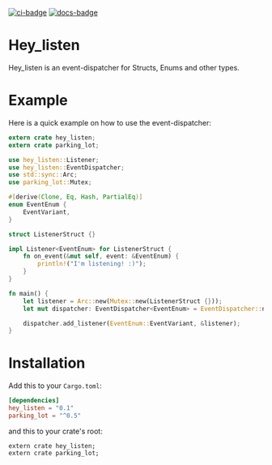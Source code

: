 [![ci-badge][]][ci] [![docs-badge][]][docs]

# Hey_listen

Hey_listen is an event-dispatcher for Structs, Enums and other types.

# Example

Here is a quick example on how to use the event-dispatcher:

```rust
extern crate hey_listen;
extern crate parking_lot;

use hey_listen::Listener;
use hey_listen::EventDispatcher;
use std::sync::Arc;
use parking_lot::Mutex;

#[derive(Clone, Eq, Hash, PartialEq)]
enum EventEnum {
    EventVariant,
}

struct ListenerStruct {}

impl Listener<EventEnum> for ListenerStruct {
    fn on_event(&mut self, event: &EventEnum) {
        println!("I'm listening! :)");
    }
}

fn main() {
    let listener = Arc::new(Mutex::new(ListenerStruct {}));
    let mut dispatcher: EventDispatcher<EventEnum> = EventDispatcher::new();

    dispatcher.add_listener(EventEnum::EventVariant, &listener);
}
```

# Installation

Add this to your `Cargo.toml`:

```toml
[dependencies]
hey_listen = "0.1"
parking_lot = "^0.5"
```

and this to your crate's root:

```rust,ignore
extern crate hey_listen;
extern crate parking_lot;
```

[ci-badge]: https://travis-ci.org/Lakelezz/hey_listen.svg?branch=master
[ci]: https://travis-ci.org/Lakelezz/hey_listen
[docs-badge]: https://docs.rs/hey_listen/badge.svg?version=0.1.1
[docs]: https://docs.rs/hey_listen